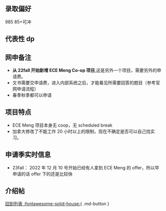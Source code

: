 ## 录取偏好

985 85+可冲

## 代表性 dp

## 网申备注

- **从 22fall 开始新增 ECE Meng Co-op 项目**,这是另外一个项目，需要另外的申请费。
- 文书需要交申请费，进入内部系统之后，才能看见所需要回答的题目（参考官网申请流程）
- 春季秋季都可以申请

## 项目特点

- ECE Meng 项目本身无 coop，无 scheduled break
- 加拿大修改了不能工作 20 小时以上的限制，现在不确定是否可以自己找实习。

## 申请季实时信息

- 23fall：
  2022 年 12 月 10 号开始已经有人拿到 ECE Meng 的 offer，所以早申请的话 offer 下的还是比较快

## 介绍帖

[回到列表 :fontawesome-solid-house:](grade.md){ .md-button }
